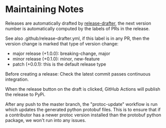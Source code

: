 # Maintaining Notes

Releases are automatically drafted by [release-drafter](https://github.com/release-drafter/release-drafter), the next version number is automatically computed by the labels of PRs in the release.

See also .github/release-drafter.yml, if this label is in any PR, then the version change is marked that type of version change:

 - major release (+1.0.0): breaking-change, major
 - minor release (+0.1.0): minor, new-feature
 - patch (+0.0.1): this is the default release type

Before creating a release: Check the latest commit passes continuous integration.

When the release button on the draft is clicked, GitHub Actions will publish the release to PyPi.

After any push to the master branch, the "protoc-update" workflow is run which updates the generated python protobuf files. This is to ensure that if a contributor has a newer protoc version installed than the protobuf python package, we won't run into any issues.


